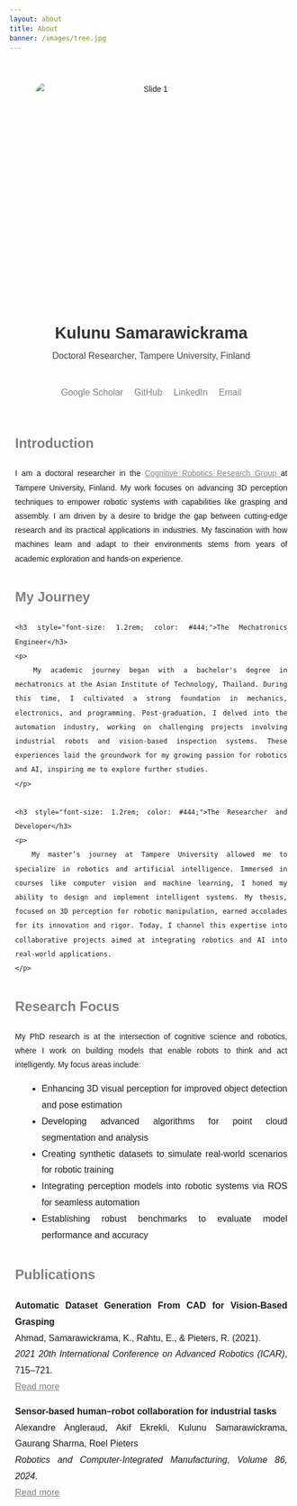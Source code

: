 ```yaml
---
layout: about
title: About
banner: /images/tree.jpg
---
```


<div style="max-width: 750px; margin: 0 auto; padding: 10px; text-align: left; font-family: Arial, sans-serif; line-height: 1.8;">
  <!-- Slideshow Section -->
<div style="max-width: 750px; margin: 0 auto; text-align: center;padding-top: 30px">
  <div class="slideshow" style="width: 85%; height: 400px; margin: 0 auto; overflow: hidden; border-radius: 20px; position: relative;">
    <div class="slideshow-images" style="display: flex; width: 100%; animation: slide 24s infinite;">
      <img src="/images/me1.jpg" alt="Slide 1" style="width: 100%; height: 100%; object-fit: cover; flex-shrink: 0; border-radius: 10px;">
      <img src="/images/me2.jpg" alt="Slide 2" style="width: 100%; height: 100%; object-fit: cover; flex-shrink: 0; border-radius: 10px;">
      <img src="/images/me1.jpg" alt="Slide 3" style="width: 100%; height: 100%; object-fit: cover; flex-shrink: 0; border-radius: 10px;">
    </div>
  </div>
</div>

<style>
  @keyframes slide {
    0%, 20% { transform: translateX(0); }        /* Stay on the first slide */
    25%, 45% { transform: translateX(-100%); }  /* Transition to the second slide */
    50%, 70% { transform: translateX(-200%); }  /* Transition to the third slide */
    75%, 100% { transform: translateX(0); }     /* Smooth return to the first slide */
  }

  /* Slideshow speed */
  .slideshow-images {
    animation: slide 90s infinite; /* Slower and smoother animation (24 seconds total) */
  }

  /* Smoother transitions */
  .slideshow-images img {
    transition: transform 7s ease-in-out;
  }
</style>



  <!-- Profile Info Section -->
 <div style="text-align: center; margin-top: 20px; margin-bottom:0px;">
  <h1 style="margin: 5px 0; color: #333; font-weight: bold; font-size: 1.8rem;">
    Kulunu Samarawickrama
  </h1>
  <p style="margin-top: -5px; font-size: 1rem; color: #444;">
    Doctoral Researcher, Tampere University, Finland
  </p>
</div>


  <div style="max-width: 750px; margin: 0 auto; padding: 20px; text-align: center; font-family: Arial, sans-serif;">
  <nav style="display: flex; justify-content: center; gap: 20px; font-size: 1rem;">
    <a href="https://scholar.google.com/citations?user=KtoK4yAAAAAJ&hl=en&oi=ao" style="text-decoration: none; color: gray;">Google Scholar</a>
    <a href="https://github.com/KulunuOS" style="text-decoration: none; color: gray;">GitHub</a>
    <a href="https://www.linkedin.com/in/kulunuos" style="text-decoration: none; color: gray;">LinkedIn</a>
    <a href="mailto:kulunuds@gmail.com" style="text-decoration: none; color: gray;">Email</a>
  </nav>
    </div>

  <!-- Introduction -->
  <div style="margin-bottom: 30px; text-align: justify;">
    <h2 style="color: gray; font-size: 1.5rem;">Introduction</h2>
    <p>
      I am a doctoral researcher in the 
      <a href="https://research.tuni.fi/cogrob/" style="color: gray;">
        Cognitive Robotics Research Group
      </a> 
      at Tampere University, Finland. My work focuses on advancing 3D perception techniques to empower robotic systems with capabilities like grasping and assembly. I am driven by a desire to bridge the gap between cutting-edge research and its practical applications in industries. My fascination with how machines learn and adapt to their environments stems from years of academic exploration and hands-on experience.
    </p>
  </div>

  <!-- Career Journey -->
  <div style="margin-bottom: 30px; text-align: justify;">
    <h2 style="color: gray; font-size: 1.5rem;">My Journey</h2>

    <h3 style="font-size: 1.2rem; color: #444;">The Mechatronics Engineer</h3>
    <p>
      My academic journey began with a bachelor's degree in mechatronics at the Asian Institute of Technology, Thailand. During this time, I cultivated a strong foundation in mechanics, electronics, and programming. Post-graduation, I delved into the automation industry, working on challenging projects involving industrial robots and vision-based inspection systems. These experiences laid the groundwork for my growing passion for robotics and AI, inspiring me to explore further studies.
    </p>

    <h3 style="font-size: 1.2rem; color: #444;">The Researcher and Developer</h3>
    <p>
      My master’s journey at Tampere University allowed me to specialize in robotics and artificial intelligence. Immersed in courses like computer vision and machine learning, I honed my ability to design and implement intelligent systems. My thesis, focused on 3D perception for robotic manipulation, earned accolades for its innovation and rigor. Today, I channel this expertise into collaborative projects aimed at integrating robotics and AI into real-world applications.
    </p>
  </div>

  <!-- Research Focus -->
  <div style="margin-bottom: 30px; text-align: justify;">
    <h2 style="color: gray; font-size: 1.5rem;">Research Focus</h2>
    <p>
      My PhD research is at the intersection of cognitive science and robotics, where I work on building models that enable robots to think and act intelligently. My focus areas include:
    </p>
    <ul style="list-style-type: disc; margin-left: 20px; font-size: 1rem;">
      <li>Enhancing 3D visual perception for improved object detection and pose estimation</li>
      <li>Developing advanced algorithms for point cloud segmentation and analysis</li>
      <li>Creating synthetic datasets to simulate real-world scenarios for robotic training</li>
      <li>Integrating perception models into robotic systems via ROS for seamless automation</li>
      <li>Establishing robust benchmarks to evaluate model performance and accuracy</li>
    </ul>
  </div>

  <!-- Publications -->
  <div style="margin-bottom: 30px; text-align: justify;">
    <h2 style="color: gray; font-size: 1.5rem;">Publications</h2>
    <ul style="list-style-type: none; padding: 0; font-size: 1rem;">
      <li style="margin-bottom: 15px;">
        <strong>Automatic Dataset Generation From CAD for Vision-Based Grasping</strong><br>
        Ahmad, Samarawickrama, K., Rahtu, E., & Pieters, R. (2021).<br>
        <em>2021 20th International Conference on Advanced Robotics (ICAR)</em>, 715–721.<br>
        <a href="https://doi.org/10.1109/ICAR53236.2021.9659336" style="color: gray;">
          Read more
        </a>
      </li>
      <li style="margin-bottom: 15px;">
        <strong>Sensor-based human–robot collaboration for industrial tasks</strong><br>
        Alexandre Angleraud, Akif Ekrekli, Kulunu Samarawickrama, Gaurang Sharma, Roel Pieters<br>
        <em>Robotics and Computer-Integrated Manufacturing, Volume 86, 2024</em>.<br>
        <a href="https://doi.org/10.1016/j.rcim.2023.102663" style="color: gray;">
          Read more
        </a>
      </li>
    </ul>
  </div>
</div>
